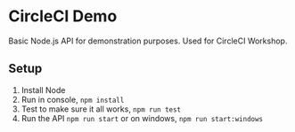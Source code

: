 # CircleCI Demo

Basic Node.js API for demonstration purposes. Used for CircleCI Workshop.


## Setup

1. Install Node
2. Run in console, `npm install`
3. Test to make sure it all works, `npm run test`
4. Run the API `npm run start` or on windows, `npm run start:windows`
